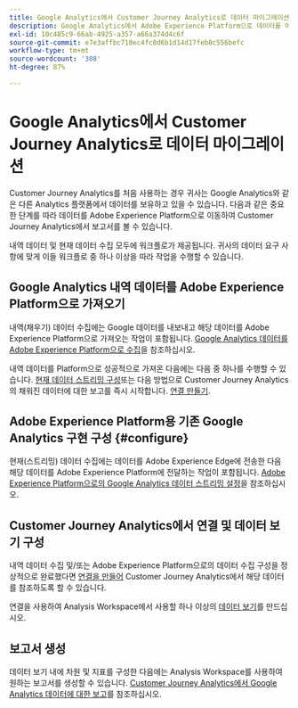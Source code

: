 ```yaml
---
title: Google Analytics에서 Customer Journey Analytics로 데이터 마이그레이션
description: Google Analytics에서 Adobe Experience Platform으로 데이터를 이동하는 방법과 Customer Journey Analytics에서 보고서를 보는 방법에 대한 중요한 워크플로에 대해 알아봅니다.
exl-id: 10c485c9-66ab-4925-a357-a66a374d4c6f
source-git-commit: e7e3affbc710ec4fc8d6b1d14d17feb8c556befc
workflow-type: tm+mt
source-wordcount: '308'
ht-degree: 87%

---
```


# Google Analytics에서 Customer Journey Analytics로 데이터 마이그레이션

Customer Journey Analytics를 처음 사용하는 경우 귀사는 Google Analytics와 같은 다른 Analytics 플랫폼에서 데이터를 보유하고 있을 수 있습니다. 다음과 같은 중요한 단계를 따라 데이터를 Adobe Experience Platform으로 이동하여 Customer Journey Analytics에서 보고서를 볼 수 있습니다.

내역 데이터 및 현재 데이터 수집 모두에 워크플로가 제공됩니다. 귀사의 데이터 요구 사항에 맞게 이들 워크플로 중 하나 이상을 따라 작업을 수행할 수 있습니다.

## Google Analytics 내역 데이터를 Adobe Experience Platform으로 가져오기

내역(채우기) 데이터 수집에는 Google 데이터를 내보내고 해당 데이터를 Adobe Experience Platform으로 가져오는 작업이 포함됩니다. [Google Analytics 데이터를 Adobe Experience Platform으로 수집](backfill.md)을 참조하십시오.

내역 데이터를 Platform으로 성공적으로 가져온 다음에는 다음 중 하나를 수행할 수 있습니다. [현재 데이터 스트리밍 구성](streaming.md)또는 다음 방법으로 Customer Journey Analytics의 채워진 데이터에 대한 보고를 즉시 시작합니다. [연결 만들기](/help/connections/create-connection.md).

## Adobe Experience Platform용 기존 Google Analytics 구현 구성 {#configure}

현재(스트리밍) 데이터 수집에는 데이터를 Adobe Experience Edge에 전송한 다음 해당 데이터를 Adobe Experience Platform에 전달하는 작업이 포함됩니다. [Adobe Experience Platform으로의 Google Analytics 데이터 스트리밍 설정](streaming.md)을 참조하십시오.

## Customer Journey Analytics에서 연결 및 데이터 보기 구성

내역 데이터 수집 및/또는 Adobe Experience Platform으로의 데이터 수집 구성을 정상적으로 완료했다면 [연결을 만들어](/help/connections/create-connection.md) Customer Journey Analytics에서 해당 데이터를 참조하도록 할 수 있습니다.

연결을 사용하여 Analysis Workspace에서 사용할 하나 이상의 [데이터 보기](/help/data-views/create-dataview.md)를 만드십시오.

## 보고서 생성

데이터 보기 내에 차원 및 지표를 구성한 다음에는 Analysis Workspace를 사용하여 원하는 보고서를 생성할 수 있습니다. [Customer Journey Analytics에서 Google Analytics 데이터에 대한 보고](report.md)를 참조하십시오.
